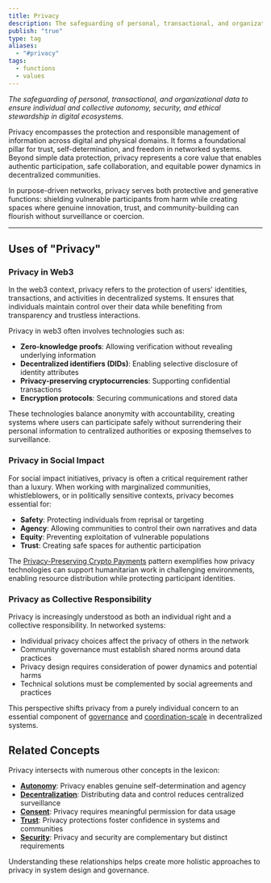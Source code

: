 ```yaml
---
title: Privacy
description: The safeguarding of personal, transactional, and organizational data to ensure autonomy, security, and ethical stewardship in digital ecosystems.
publish: "true"
type: tag
aliases:
  - "#privacy"
tags:
  - functions
  - values
---
```


*The safeguarding of personal, transactional, and organizational data to ensure individual and collective autonomy, security, and ethical stewardship in digital ecosystems.*

Privacy encompasses the protection and responsible management of information across digital and physical domains. It forms a foundational pillar for trust, self-determination, and freedom in networked systems. Beyond simple data protection, privacy represents a core value that enables authentic participation, safe collaboration, and equitable power dynamics in decentralized communities.

In purpose-driven networks, privacy serves both protective and generative functions: shielding vulnerable participants from harm while creating spaces where genuine innovation, trust, and community-building can flourish without surveillance or coercion.

---

## Uses of "Privacy"

### Privacy in Web3

In the web3 context, privacy refers to the protection of users' identities, transactions, and activities in decentralized systems. It ensures that individuals maintain control over their data while benefiting from transparency and trustless interactions.

Privacy in web3 often involves technologies such as:
- **Zero-knowledge proofs**: Allowing verification without revealing underlying information
- **Decentralized identifiers (DIDs)**: Enabling selective disclosure of identity attributes
- **Privacy-preserving cryptocurrencies**: Supporting confidential transactions
- **Encryption protocols**: Securing communications and stored data

These technologies balance anonymity with accountability, creating systems where users can participate safely without surrendering their personal information to centralized authorities or exposing themselves to surveillance.

### Privacy in Social Impact

For social impact initiatives, privacy is often a critical requirement rather than a luxury. When working with marginalized communities, whistleblowers, or in politically sensitive contexts, privacy becomes essential for:

- **Safety**: Protecting individuals from reprisal or targeting
- **Agency**: Allowing communities to control their own narratives and data
- **Equity**: Preventing exploitation of vulnerable populations
- **Trust**: Creating safe spaces for authentic participation

The [Privacy-Preserving Crypto Payments](privacy-payments.md) pattern exemplifies how privacy technologies can support humanitarian work in challenging environments, enabling resource distribution while protecting participant identities.

### Privacy as Collective Responsibility

Privacy is increasingly understood as both an individual right and a collective responsibility. In networked systems:

- Individual privacy choices affect the privacy of others in the network
- Community governance must establish shared norms around data practices
- Privacy design requires consideration of power dynamics and potential harms
- Technical solutions must be complemented by social agreements and practices

This perspective shifts privacy from a purely individual concern to an essential component of [governance](tags/governance.md) and [coordination-scale](artifacts/guides/dao-primitives-framework/group-scale/coordination-scale.md) in decentralized systems.

## Related Concepts

Privacy intersects with numerous other concepts in the lexicon:

- **[Autonomy](tags/autonomy.md)**: Privacy enables genuine self-determination and agency
- **[Decentralization](tags/decentralization.md)**: Distributing data and control reduces centralized surveillance
- **[Consent](tags/consent.md)**: Privacy requires meaningful permission for data usage
- **[Trust](tags/trust.md)**: Privacy protections foster confidence in systems and communities
- **[Security](tags/security.md)**: Privacy and security are complementary but distinct requirements

Understanding these relationships helps create more holistic approaches to privacy in system design and governance.